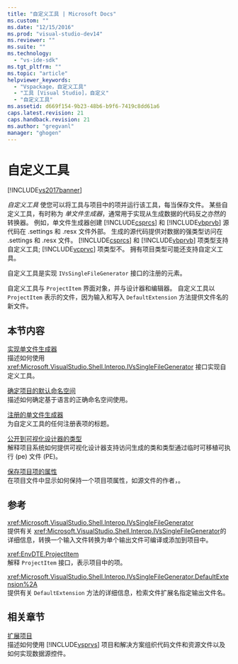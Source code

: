 ```yaml
---
title: "自定义工具 | Microsoft Docs"
ms.custom: ""
ms.date: "12/15/2016"
ms.prod: "visual-studio-dev14"
ms.reviewer: ""
ms.suite: ""
ms.technology: 
  - "vs-ide-sdk"
ms.tgt_pltfrm: ""
ms.topic: "article"
helpviewer_keywords: 
  - "Vspackage，自定义工具"
  - "工具 [Visual Studio]，自定义"
  - "自定义工具"
ms.assetid: d669f154-9b23-48b6-b9f6-7419c8dd61a6
caps.latest.revision: 21
caps.handback.revision: 21
ms.author: "gregvanl"
manager: "ghogen"
---
```

# 自定义工具
[!INCLUDE[vs2017banner](../../code-quality/includes/vs2017banner.md)]

*自定义工具* 使您可以将工具与项目中的项并运行该工具，每当保存文件。  某些自定义工具，有时称为 *单文件生成器*，通常用于实现从生成数据的代码反之亦然的转换器。  例如，单文件生成器创建 [!INCLUDE[csprcs](../../data-tools/includes/csprcs_md.md)] 和 [!INCLUDE[vbprvb](../../code-quality/includes/vbprvb_md.md)] 源代码在 .settings 和 .resx 文件外部。  生成的源代码提供对数据的强类型访问在 .settings 和 .resx 文件。  [!INCLUDE[csprcs](../../data-tools/includes/csprcs_md.md)] 和 [!INCLUDE[vbprvb](../../code-quality/includes/vbprvb_md.md)] 项类型支持自定义工具; [!INCLUDE[vcprvc](../../debugger/includes/vcprvc_md.md)] 项类型不。  拥有项目类型可能还支持自定义工具。  
  
 自定义工具是实现 `IVsSingleFileGenerator` 接口的注册的元素。  
  
 自定义工具与 `ProjectItem` 界面对象，并与设计器和编辑器。  自定义工具以 `ProjectItem` 表示的文件，因为输入和写入 `DefaultExtension` 方法提供文件名的新文件。  
  
## 本节内容  
 [实现单文件生成器](../../extensibility/internals/implementing-single-file-generators.md)  
 描述如何使用 <xref:Microsoft.VisualStudio.Shell.Interop.IVsSingleFileGenerator> 接口实现自定义工具。  
  
 [确定项目的默认命名空间](../../misc/determining-the-default-namespace-of-a-project.md)  
 描述如何确定基于语言的正确命名空间使用。  
  
 [注册的单文件生成器](../../extensibility/internals/registering-single-file-generators.md)  
 为自定义工具的任何注册表项的标题。  
  
 [公开到可视化设计器的类型](../../extensibility/internals/exposing-types-to-visual-designers.md)  
 解释项目系统如何提供可视化设计器支持访问生成的类和类型通过临时可移植可执行 \(pe\) 文件 \(PE\)。  
  
 [保存项目项的属性](../../extensibility/persisting-the-property-of-a-project-item.md)  
 在项目文件中显示如何保持一个项目项属性，如源文件的作者，。  
  
## 参考  
 <xref:Microsoft.VisualStudio.Shell.Interop.IVsSingleFileGenerator>  
 提供有关 <xref:Microsoft.VisualStudio.Shell.Interop.IVsSingleFileGenerator>的详细信息，转换一个输入文件转换为单个输出文件可编译或添加到项目中。  
  
 <xref:EnvDTE.ProjectItem>  
 解释 `ProjectItem` 接口，表示项目中的项。  
  
 <xref:Microsoft.VisualStudio.Shell.Interop.IVsSingleFileGenerator.DefaultExtension%2A>  
 提供有关 `DefaultExtension` 方法的详细信息，检索文件扩展名指定输出文件名。  
  
## 相关章节  
 [扩展项目](../../extensibility/extending-projects.md)  
 描述如何使用 [!INCLUDE[vsprvs](../../code-quality/includes/vsprvs_md.md)] 项目和解决方案组织代码文件和资源文件以及如何实现数据源控件。